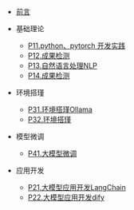 
<!-- _navbar.md  -->

* [前言](/ '人工智能培训')
  
* 基础理论

  * [P11.python、pytorch 开发实践](/p11.md)
  * [P12.成果检测](/p12.md)
  * [P13.自然语言处理NLP](/p13.md)
  * [P14.成果检测](p14.md)

* 环境搭瑾

  * [P31.环境搭瑾Ollama](p31.md)
  * [P32.环境搭瑾](p32.md)
  
* 模型微调

  * [P41.大模型微调](p41finetune.md)
  
* 应用开发

  * [P21.大模型应用开发LangChain](p21.md)
  * [P22.大模型应用开发dify](p22.md)
  
